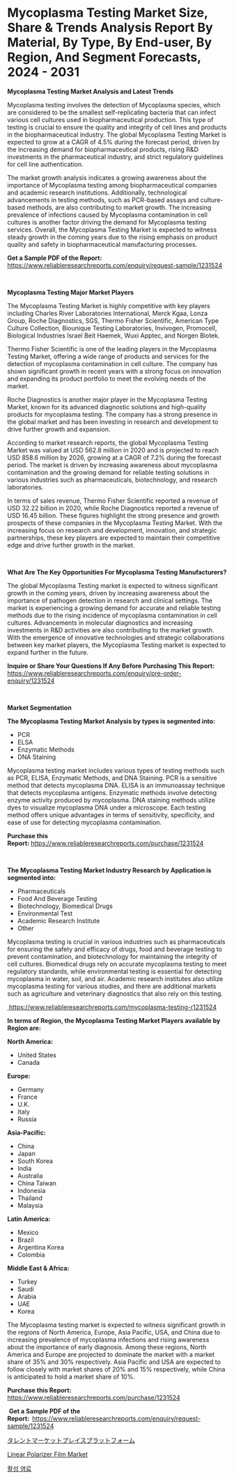 <p><h1>Mycoplasma Testing Market Size, Share & Trends Analysis Report By Material, By Type, By End-user, By Region, And Segment Forecasts, 2024 - 2031</h1></p><p><strong>Mycoplasma Testing Market Analysis and Latest Trends</strong></p>
<p><p>Mycoplasma testing involves the detection of Mycoplasma species, which are considered to be the smallest self-replicating bacteria that can infect various cell cultures used in biopharmaceutical production. This type of testing is crucial to ensure the quality and integrity of cell lines and products in the biopharmaceutical industry. The global Mycoplasma Testing Market is expected to grow at a CAGR of 4.5% during the forecast period, driven by the increasing demand for biopharmaceutical products, rising R&D investments in the pharmaceutical industry, and strict regulatory guidelines for cell line authentication.</p><p>The market growth analysis indicates a growing awareness about the importance of Mycoplasma testing among biopharmaceutical companies and academic research institutions. Additionally, technological advancements in testing methods, such as PCR-based assays and culture-based methods, are also contributing to market growth. The increasing prevalence of infections caused by Mycoplasma contamination in cell cultures is another factor driving the demand for Mycoplasma testing services. Overall, the Mycoplasma Testing Market is expected to witness steady growth in the coming years due to the rising emphasis on product quality and safety in biopharmaceutical manufacturing processes.</p></p>
<p><strong>Get a Sample PDF of the Report:&nbsp;</strong> <a href="https://www.reliableresearchreports.com/enquiry/request-sample/1231524">https://www.reliableresearchreports.com/enquiry/request-sample/1231524</a></p>
<p>&nbsp;</p>
<p><strong>Mycoplasma Testing Major Market Players</strong></p>
<p><p>The Mycoplasma Testing Market is highly competitive with key players including Charles River Laboratories International, Merck Kgaa, Lonza Group, Roche Diagnostics, SGS, Thermo Fisher Scientific, American Type Culture Collection, Biounique Testing Laboratories, Invivogen, Promocell, Biological Industries Israel Beit Haemek, Wuxi Apptec, and Norgen Biotek.</p><p>Thermo Fisher Scientific is one of the leading players in the Mycoplasma Testing Market, offering a wide range of products and services for the detection of mycoplasma contamination in cell culture. The company has shown significant growth in recent years with a strong focus on innovation and expanding its product portfolio to meet the evolving needs of the market.</p><p>Roche Diagnostics is another major player in the Mycoplasma Testing Market, known for its advanced diagnostic solutions and high-quality products for mycoplasma testing. The company has a strong presence in the global market and has been investing in research and development to drive further growth and expansion.</p><p>According to market research reports, the global Mycoplasma Testing Market was valued at USD 562.8 million in 2020 and is projected to reach USD 858.6 million by 2026, growing at a CAGR of 7.2% during the forecast period. The market is driven by increasing awareness about mycoplasma contamination and the growing demand for reliable testing solutions in various industries such as pharmaceuticals, biotechnology, and research laboratories.</p><p>In terms of sales revenue, Thermo Fisher Scientific reported a revenue of USD 32.22 billion in 2020, while Roche Diagnostics reported a revenue of USD 16.45 billion. These figures highlight the strong presence and growth prospects of these companies in the Mycoplasma Testing Market. With the increasing focus on research and development, innovation, and strategic partnerships, these key players are expected to maintain their competitive edge and drive further growth in the market.</p></p>
<p>&nbsp;</p>
<p><strong>What Are The Key Opportunities For Mycoplasma Testing Manufacturers?</strong></p>
<p><p>The global Mycoplasma Testing market is expected to witness significant growth in the coming years, driven by increasing awareness about the importance of pathogen detection in research and clinical settings. The market is experiencing a growing demand for accurate and reliable testing methods due to the rising incidence of mycoplasma contamination in cell cultures. Advancements in molecular diagnostics and increasing investments in R&D activities are also contributing to the market growth. With the emergence of innovative technologies and strategic collaborations between key market players, the Mycoplasma Testing market is expected to expand further in the future.</p></p>
<p><strong>Inquire or Share Your Questions If Any Before Purchasing This Report:</strong> <a href="https://www.reliableresearchreports.com/enquiry/pre-order-enquiry/1231524">https://www.reliableresearchreports.com/enquiry/pre-order-enquiry/1231524</a></p>
<p>&nbsp;</p>
<p><strong>Market Segmentation</strong></p>
<p><strong>The Mycoplasma Testing Market Analysis by types is segmented into:</strong></p>
<p><ul><li>PCR</li><li>ELSA</li><li>Enzymatic Methods</li><li>DNA Staining</li></ul></p>
<p><p>Mycoplasma testing market includes various types of testing methods such as PCR, ELISA, Enzymatic Methods, and DNA Staining. PCR is a sensitive method that detects mycoplasma DNA. ELISA is an immunoassay technique that detects mycoplasma antigens. Enzymatic methods involve detecting enzyme activity produced by mycoplasma. DNA staining methods utilize dyes to visualize mycoplasma DNA under a microscope. Each testing method offers unique advantages in terms of sensitivity, specificity, and ease of use for detecting mycoplasma contamination.</p></p>
<p><strong>Purchase this Report:&nbsp;</strong><a href="https://www.reliableresearchreports.com/purchase/1231524">https://www.reliableresearchreports.com/purchase/1231524</a></p>
<p>&nbsp;</p>
<p><strong>The Mycoplasma Testing Market Industry Research by Application is segmented into:</strong></p>
<p><ul><li>Pharmaceuticals</li><li>Food And Beverage Testing</li><li>Biotechnology, Biomedical Drugs</li><li>Environmental Test</li><li>Academic Research Institute</li><li>Other</li></ul></p>
<p><p>Mycoplasma testing is crucial in various industries such as pharmaceuticals for ensuring the safety and efficacy of drugs, food and beverage testing to prevent contamination, and biotechnology for maintaining the integrity of cell cultures. Biomedical drugs rely on accurate mycoplasma testing to meet regulatory standards, while environmental testing is essential for detecting mycoplasma in water, soil, and air. Academic research institutes also utilize mycoplasma testing for various studies, and there are additional markets such as agriculture and veterinary diagnostics that also rely on this testing.</p></p>
<p><a href="https://www.reliableresearchreports.com/mycoplasma-testing-r1231524">&nbsp;https://www.reliableresearchreports.com/mycoplasma-testing-r1231524</a></p>
<p><strong>In terms of Region, the Mycoplasma Testing Market Players available by Region are:</strong></p>
<p>
    <p> <strong> North America: </strong>
        <ul>
            <li>United States</li>
            <li>Canada</li>
        </ul>
        </p> 
    <p> <strong> Europe: </strong>
        <ul>
            <li>Germany</li>
            <li>France</li>
            <li>U.K.</li>
            <li>Italy</li>
            <li>Russia</li>
        </ul>
        </p> 
    <p> <strong> Asia-Pacific: </strong>
        <ul>
            <li>China</li>
            <li>Japan</li>
            <li>South Korea</li>
            <li>India</li>
            <li>Australia</li>
            <li>China Taiwan</li>
            <li>Indonesia</li>
            <li>Thailand</li>
            <li>Malaysia</li>
        </ul>
        </p> 
    <p> <strong> Latin America: </strong>
        <ul>
            <li>Mexico</li>
            <li>Brazil</li>
            <li>Argentina Korea</li>
            <li>Colombia</li>
        </ul>
        </p> 
    <p> <strong> Middle East & Africa: </strong>
        <ul>
            <li>Turkey</li>
            <li>Saudi</li>
            <li>Arabia</li>
            <li>UAE</li>
            <li>Korea</li>
        </ul>
    </p>
    </p>
<p><p>The Mycoplasma testing market is expected to witness significant growth in the regions of North America, Europe, Asia Pacific, USA, and China due to increasing prevalence of mycoplasma infections and rising awareness about the importance of early diagnosis. Among these regions, North America and Europe are projected to dominate the market with a market share of 35% and 30% respectively. Asia Pacific and USA are expected to follow closely with market shares of 20% and 15% respectively, while China is anticipated to hold a market share of 10%.</p></p>
<p><strong>Purchase this Report: </strong><a href="https://www.reliableresearchreports.com/purchase/1231524">https://www.reliableresearchreports.com/purchase/1231524</a></p>
<p>&nbsp;<strong>Get a Sample PDF of the Report:&nbsp;&nbsp;</strong><a href="https://www.reliableresearchreports.com/enquiry/request-sample/1231524">https://www.reliableresearchreports.com/enquiry/request-sample/1231524</a></p>
<p><strong></strong></p>
<p><p><a href="https://medium.com/@brycenboyer2023/%E4%BA%BA%E6%9D%90%E3%83%9E%E3%83%BC%E3%82%B1%E3%83%83%E3%83%88%E3%83%97%E3%83%AC%E3%82%A4%E3%82%B9%E3%83%97%E3%83%A9%E3%83%83%E3%83%88%E3%83%95%E3%82%A9%E3%83%BC%E3%83%A0%E3%81%AE%E5%B8%82%E5%A0%B4%E8%A6%8F%E6%A8%A1-cagr-%E3%83%88%E3%83%AC%E3%83%B3%E3%83%892024-2030-9fe227ffbec1">タレントマーケットプレイスプラットフォーム</a></p><p><a href="https://chivalrous-flock-a86.notion.site/Linear-Polarizer-Film-Market-Size-Furnishes-Valuable-Information-Encompassing-Market-Share-Market-T-d63c82cd78e7407f9c53799fb36d43f1">Linear Polarizer Film Market</a></p><p><a href="https://medium.com/@marymorgan1939/%ED%99%9C%EC%84%B1-%EC%97%BC%EB%A3%8C-%EC%8B%9C%EC%9E%A5-%EA%B2%BD%EC%9F%81-%EB%B6%84%EC%84%9D-%EC%8B%9C%EC%9E%A5-%EB%8F%99%ED%96%A5-%EB%B0%8F-2031%EB%85%84%EA%B9%8C%EC%A7%80%EC%9D%98-%EC%98%88%EC%B8%A1-61f7704b4f6c">활성 염료</a></p></p>